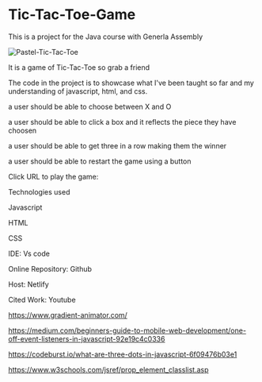 # Tic-Tac-Toe-Game
This is a project for the Java course with Generla Assembly


![Pastel-Tic-Tac-Toe](https://user-images.githubusercontent.com/44285465/151492446-69281ac7-9212-43c8-849b-9aca19a3869e.png)


It is a game of Tic-Tac-Toe so grab a friend 


The code in the project is to showcase what I've been taught so far and my understanding of javascript, html, and css.


a user should be able to choose between X and O


a user should be able to click a box and it reflects the piece they have choosen 


a user should be able to get three in a row making them the winner 


a user should be able to restart the game using a button 


Click URL to play the game:


Technologies used 

Javascript 

HTML

CSS

IDE:
Vs code

Online Repository:
Github

Host:
Netlify

Cited Work:
Youtube

https://www.gradient-animator.com/

https://medium.com/beginners-guide-to-mobile-web-development/one-off-event-listeners-in-javascript-92e19c4c0336

https://codeburst.io/what-are-three-dots-in-javascript-6f09476b03e1

https://www.w3schools.com/jsref/prop_element_classlist.asp
